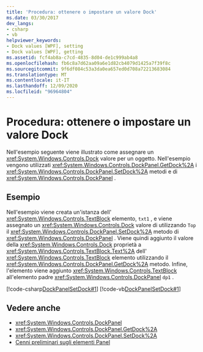 ```yaml
---
title: 'Procedura: ottenere o impostare un valore Dock'
ms.date: 03/30/2017
dev_langs:
- csharp
- vb
helpviewer_keywords:
- Dock values [WPF], setting
- Dock values [WPF], getting
ms.assetid: fcf4ab8a-c7cd-4835-8d04-de1c999ab4a8
ms.openlocfilehash: fb6c8a7d62aa09a6e1d82cb4079d1425a7f39f8c
ms.sourcegitcommit: 9f6df084c53a3da0ea657ed0d708a72213683084
ms.translationtype: MT
ms.contentlocale: it-IT
ms.lasthandoff: 12/09/2020
ms.locfileid: "96964804"
---
```

# <a name="how-to-get-or-set-a-dock-value"></a>Procedura: ottenere o impostare un valore Dock
Nell'esempio seguente viene illustrato come assegnare un <xref:System.Windows.Controls.Dock> valore per un oggetto. Nell'esempio vengono utilizzati <xref:System.Windows.Controls.DockPanel.GetDock%2A> i <xref:System.Windows.Controls.DockPanel.SetDock%2A> metodi e di <xref:System.Windows.Controls.DockPanel> .  
  
## <a name="example"></a>Esempio  
 Nell'esempio viene creata un'istanza dell' <xref:System.Windows.Controls.TextBlock> elemento, `txt1` , e viene assegnato un <xref:System.Windows.Controls.Dock> valore di utilizzando `Top` il <xref:System.Windows.Controls.DockPanel.SetDock%2A> metodo di <xref:System.Windows.Controls.DockPanel> . Viene quindi aggiunto il valore della <xref:System.Windows.Controls.Dock> proprietà a <xref:System.Windows.Controls.TextBlock.Text%2A> dell' <xref:System.Windows.Controls.TextBlock> elemento utilizzando il <xref:System.Windows.Controls.DockPanel.GetDock%2A> metodo. Infine, l'elemento viene aggiunto <xref:System.Windows.Controls.TextBlock> all'elemento padre <xref:System.Windows.Controls.DockPanel> `dp1` .  
  
 [!code-csharp[DockPanelSetDock#1](~/samples/snippets/csharp/VS_Snippets_Wpf/DockPanelSetDock/CSharp/DockPanel_SetDock.cs#1)]
 [!code-vb[DockPanelSetDock#1](~/samples/snippets/visualbasic/VS_Snippets_Wpf/DockPanelSetDock/VisualBasic/DockPanel_SetDock.vb#1)]  
  
## <a name="see-also"></a>Vedere anche

- <xref:System.Windows.Controls.DockPanel>
- <xref:System.Windows.Controls.DockPanel.GetDock%2A>
- <xref:System.Windows.Controls.DockPanel.SetDock%2A>
- [Cenni preliminari sugli elementi Panel](panels-overview.md)
